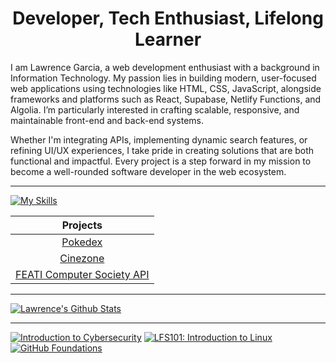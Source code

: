 <h1 align="center">
Developer, Tech Enthusiast, Lifelong Learner
</h1>

I am Lawrence Garcia, a web development enthusiast with a background in Information Technology. My passion lies in building modern, user-focused web applications using technologies like HTML, CSS, JavaScript, alongside frameworks and platforms such as React, Supabase, Netlify Functions, and Algolia. I’m particularly interested in crafting scalable, responsive, and maintainable front-end and back-end systems.

Whether I'm integrating APIs, implementing dynamic search features, or refining UI/UX experiences, I take pride in creating solutions that are both functional and impactful. Every project is a step forward in my mission to become a well-rounded software developer in the web ecosystem.

---

<!-- Github Skill Icons -->
[![My Skills](https://skillicons.dev/icons?i=html,css,js,git,github,c,cpp,php,py,docker,figma,netlify,npm,postman,tailwind&perline=8)](https://skillicons.dev)

|Projects                                             |
|:---------------------------------------------------:|
|[Pokedex](https://pokedex-it223-lawrence.netlify.app)|
|[Cinezone](https://cinezone-lawrence.netlify.app)    |
|[FEATI Computer Society API](https://featicompsociety.netlify.app)|

---

<!-- Github Readme Stats -->
[![Lawrence's Github Stats](https://github-readme-stats.vercel.app/api?username=lawrenceee04&icons=true&bg_color=45,4DFFD6,F1EF79&show_icons=true&hide_title=true&rank_icon=github&number_format=long)](https://github.com/anuraghazra/github-readme-stats)

---

<!--START_SECTION:badges-->
[![Introduction to Cybersecurity](https://images.credly.com/size/190x190/images/af8c6b4e-fc31-47c4-8dcb-eb7a2065dc5b/I2CS__1_.png)](http://www.credly.com/badges/792097fe-135f-41b5-a7d6-4ba2b1d1b69e "Introduction to Cybersecurity")
[![LFS101: Introduction to Linux](https://images.credly.com/size/190x190/images/97a95d07-04c3-4afb-952a-6bcf46ddb87e/blob)](http://www.credly.com/badges/675740d2-24d1-49ce-8636-93ac6d23b509 "LFS101: Introduction to Linux")
[![GitHub Foundations](https://images.credly.com/size/190x190/images/024d0122-724d-4c5a-bd83-cfe3c4b7a073/image.png)](http://www.credly.com/badges/386cce1d-5aa2-4dc0-a681-5f41fb99a0c3 "GitHub Foundations")
<!--END_SECTION:badges-->
